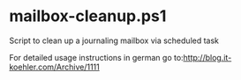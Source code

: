 # mailbox-cleanup.ps1
Script to clean up a journaling mailbox via scheduled task

For detailed usage instructions in german go to:http://blog.it-koehler.com/Archive/1111
